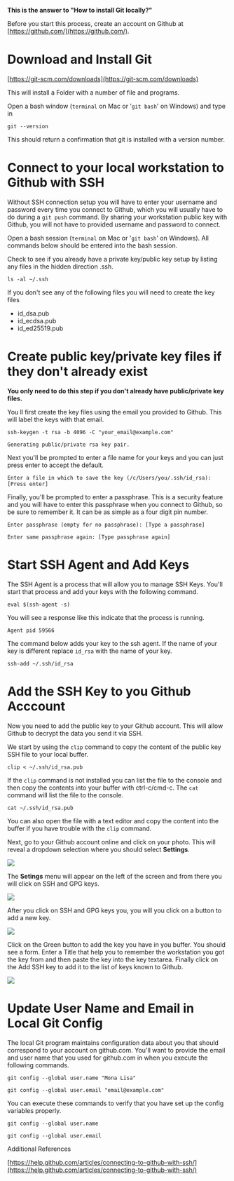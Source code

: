 **This is the answer to "How to install Git locally?"**

Before you start this process, create an account on Github at[ ](https://github.com/)[https://github.com/](https://github.com/).

# Download and Install Git

[https://git-scm.com/downloads](https://git-scm.com/downloads)

This will install a Folder with a number of file and programs.

Open a bash window \(`terminal` on Mac or '`git bash`' on Windows\) and type in

`git --version`

This should return a confirmation that git is installed with a version number.

# Connect to your local workstation to Github with SSH

Without SSH connection setup you will have to enter your username and password every time you connect to Github, which you will usually have to do during a `git push`  command.  By sharing your workstation public key with Github, you will not have to provided username and password to connect.

Open a bash session \(`terminal` on Mac or '`git bash`' on Windows\).  All commands below should be entered into the bash session.

Check to see if you already have a private key/public key setup by listing any files in the hidden direction .ssh.

`ls -al ~/.ssh`

If you don't see any of the following files you will need to create  the key files

* id\_dsa.pub
* id\_ecdsa.pub
* id\_ed25519.pub

# Create public key/private key files if they don't already exist

**You only need to do this step if you don't already have public/private key files.**

You ll first create the key files using the email you provided to Github.  This will label the keys with that  email.

`ssh-keygen -t rsa -b 4096 -C "your_email@example.com"`

`Generating public/private rsa key pair.`

Next you'll be prompted to enter a file name for your keys and you can just press enter to accept the default.

`Enter a file in which to save the key (/c/Users/you/.ssh/id_rsa):[Press enter]`

Finally, you'll be prompted to enter a passphrase.  This is a security feature and you will have to enter this passphrase when you connect to Github, so be sure to remember it.  It can be as simple as a four digit pin number.

`Enter passphrase (empty for no passphrase): [Type a passphrase]`

`Enter same passphrase again: [Type passphrase again]`

# Start SSH Agent and Add Keys

The SSH Agent is a process that will allow you to manage SSH Keys.  You'll start that process and add your keys with the following command.

`eval $(ssh-agent -s)`

You will see a response like this indicate that the process is running.

`Agent pid 59566`

The command below adds your key to the ssh agent.  If the name of your key is different replace `id_rsa` with the name of your key.

`ssh-add ~/.ssh/id_rsa`

# Add the SSH Key to you Github Acccount

Now you need to add the public key to your Github account.  This will allow Github to decrypt the data you send it via SSH.

We start by using the `clip` command to copy the content of the public key SSH file to your local buffer.

`clip < ~/.ssh/id_rsa.pub`

If the `clip` command is not installed you can list the file to the console and then copy the contents into your buffer with ctrl-c/cmd-c.  The `cat` command will list the file to the console.

`cat ~/.ssh/id_rsa.pub`

You can also open the file with a text editor and copy the content into the buffer if you have trouble with the `clip` command.

Next, go to your Github account online and click on your photo.  This will reveal a dropdown selection where you should select **Settings**.

![](/assets/settings-github.PNG)

The **Setings** menu will appear on the left of the screen and from there you will click on SSH and GPG keys.

![](/assets/settings-github-2.PNG)

After you click on SSH and GPG keys you, you will you click on a button to add a new key.

![](/assets/ssh-key-add.PNG)

Click on the Green button to add the key you have in you buffer.  You should see a form. Enter a Title that help you to remember the workstation you got the key from and then paste the key into the key textarea.  Finally click on the Add SSH key to add it to the list of keys known to Github.

![](/assets/ssh-key-add-2.PNG)

# Update User Name and Email in Local Git Config

The local Git program maintains configuration data about you that should correspond to your account on github.com.  You'll want to provide the email and user name that you used for github.com in when you execute the following commands.

`git config --global user.name "Mona Lisa"`

`git config --global user.email "email@example.com"`

You can execute these commands to verify that you have set up the config variables properly.

`git config --global user.name`

`git config --global user.email`

Additional References

[https://help.github.com/articles/connecting-to-github-with-ssh/](https://help.github.com/articles/connecting-to-github-with-ssh/)

